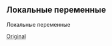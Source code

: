 ## Локальные переменные

Локальные переменные
  
[Original](https://telegra.ph/Lokalnye-peremennye-01-31)